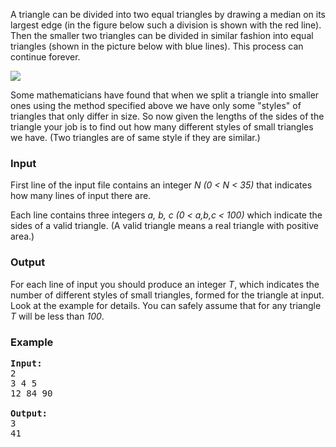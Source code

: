 <p>
A triangle can be divided into two equal triangles by drawing a median on its largest edge (in the figure below such a division is shown with the red line). Then the smaller two triangles can be divided in similar fashion into equal triangles (shown in the picture below with blue lines). This process can continue forever.
</p>
<img src="/content/thanhvy:tripart.jpg">
<p>
Some mathematicians have found that when we split a triangle into smaller ones using the method specified above we have only some "styles" of triangles that only differ in size. So now given the lengths of the sides of the triangle your job is to find out how many different styles of small triangles we have. (Two triangles are of same style if they are similar.)
</p>

<h3>Input</h3>
<p>
First line of the input file contains an integer <i>N (0 &lt; N &lt; 35)</i> that indicates how many lines of input there are.
</p>
<p>
Each line contains three integers <i>a, b, c (0 &lt; a,b,c &lt; 100)</i> which indicate the sides of a valid triangle. (A valid triangle means a real triangle with positive area.)
</p>

<h3>Output</h3>
<p>
For each line of input you should produce an integer <i>T</i>, which indicates the number of different styles of small triangles, formed for the triangle at input. Look at the example for details. You can safely assume that for any triangle <i>T</i> will be less than <i>100</i>.
</p>

<h3>Example</h3>

<pre><b>Input:</b>
2
3 4 5
12 84 90

<b>Output:</b>
3
41
</pre>